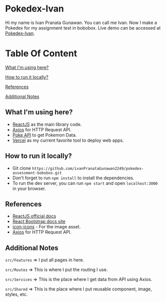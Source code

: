 <!-- # Getting Started with Create React App

This project was bootstrapped with [Create React App](https://github.com/facebook/create-react-app).

## Available Scripts

In the project directory, you can run:

### `npm start`

Runs the app in the development mode.\
Open [http://localhost:3000](http://localhost:3000) to view it in your browser.

The page will reload when you make changes.\
You may also see any lint errors in the console.

### `npm test`

Launches the test runner in the interactive watch mode.\
See the section about [running tests](https://facebook.github.io/create-react-app/docs/running-tests) for more information.

### `npm run build`

Builds the app for production to the `build` folder.\
It correctly bundles React in production mode and optimizes the build for the best performance.

The build is minified and the filenames include the hashes.\
Your app is ready to be deployed!

See the section about [deployment](https://facebook.github.io/create-react-app/docs/deployment) for more information.

### `npm run eject`

**Note: this is a one-way operation. Once you `eject`, you can't go back!**

If you aren't satisfied with the build tool and configuration choices, you can `eject` at any time. This command will remove the single build dependency from your project.

Instead, it will copy all the configuration files and the transitive dependencies (webpack, Babel, ESLint, etc) right into your project so you have full control over them. All of the commands except `eject` will still work, but they will point to the copied scripts so you can tweak them. At this point you're on your own.

You don't have to ever use `eject`. The curated feature set is suitable for small and middle deployments, and you shouldn't feel obligated to use this feature. However we understand that this tool wouldn't be useful if you couldn't customize it when you are ready for it.

## Learn More

You can learn more in the [Create React App documentation](https://facebook.github.io/create-react-app/docs/getting-started).

To learn React, check out the [React documentation](https://reactjs.org/).

### Code Splitting

This section has moved here: [https://facebook.github.io/create-react-app/docs/code-splitting](https://facebook.github.io/create-react-app/docs/code-splitting)

### Analyzing the Bundle Size

This section has moved here: [https://facebook.github.io/create-react-app/docs/analyzing-the-bundle-size](https://facebook.github.io/create-react-app/docs/analyzing-the-bundle-size)

### Making a Progressive Web App

This section has moved here: [https://facebook.github.io/create-react-app/docs/making-a-progressive-web-app](https://facebook.github.io/create-react-app/docs/making-a-progressive-web-app)

### Advanced Configuration

This section has moved here: [https://facebook.github.io/create-react-app/docs/advanced-configuration](https://facebook.github.io/create-react-app/docs/advanced-configuration)

### Deployment

This section has moved here: [https://facebook.github.io/create-react-app/docs/deployment](https://facebook.github.io/create-react-app/docs/deployment)

### `npm run build` fails to minify

This section has moved here: [https://facebook.github.io/create-react-app/docs/troubleshooting#npm-run-build-fails-to-minify](https://facebook.github.io/create-react-app/docs/troubleshooting#npm-run-build-fails-to-minify) -->

# Pokedex-Ivan

Hi my name is Ivan Pranata Gunawan. You can call me Ivan. Now I make a Pokedex for my assignment test in bobobox. Live demo can be accessed at [Pokedex-Ivan](https://pokedex-assessment-bobobox.vercel.app/).

# Table Of Content

[What I'm using here?](https://github.com/ivanPranataGunawan2249/pokedex-assessment-bobobox#what-im-using-here)

[How to run it locally?](https://github.com/ivanPranataGunawan2249/pokedex-assessment-bobobox#how-to-run-it-locally)

[References](https://github.com/ivanPranataGunawan2249/pokedex-assessment-bobobox#references)

[Additional Notes](https://github.com/ivanPranataGunawan2249/pokedex-assessment-bobobox#additional-notes)

## What I'm using here?

- [ReactJS](https://reactjs.org/) as the main library code.
- [Axios](https://axios-http.com/) for HTTP Request API.
- [Poke API](https://pokeapi.co/) to get Pokemon Data.
- [Vercel](https://vercel.com/) as my current favorite tool to deploy web apps.

## How to run it locally?

- Git clone `https://github.com/ivanPranataGunawan2249/pokedex-assessment-bobobox.git`
- Don't forget to run `npm install` to install the dependencies.
- To run the dev server, you can run `npm start` and open `localhost:3000` in your browser.

## References

- [ReactJS official docs](https://reactjs.org/)
- [React Bootstrap docs site](https://react-bootstrap.github.io/)
- [icon-icons](https://icon-icons.com/id/) - For the image asset.
- [Axios](https://axios-http.com/) for HTTP Request API.

## Additional Notes

`src/Features` => I put all pages in here.

`src/Routes` => This is where I put the routing I use.

`src/Services` => This is the place where I get data from API using Axios.

`src/Shared` => This is the place where I put reusable component, image, styles, etc.
